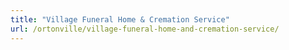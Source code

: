```yaml
---
title: "Village Funeral Home & Cremation Service"
url: /ortonville/village-funeral-home-and-cremation-service/
---
```

